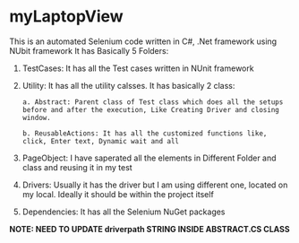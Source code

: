 # myLaptopView
This is an automated Selenium code written in C#, .Net framework using NUbit framework
It has Basically 5 Folders:

  1. TestCases: It has all the Test cases written in NUnit framework
  2. Utility: It has all the utility calsses. It has basically 2 class:
  
         a. Abstract: Parent class of Test class which does all the setups before and after the execution, Like Creating Driver and closing window.
      
         b. ReusableActions: It has all the customized functions like, click, Enter text, Dynamic wait and all
      
  3. PageObject: I have saperated all the elements in Different Folder and class and reusing it in my test
  4. Drivers: Usually it has the driver but I am using different one, located on my local. Ideally it should be within the project itself
  5. Dependencies: It has all the Selenium NuGet packages

 **NOTE: NEED TO UPDATE driverpath STRING INSIDE ABSTRACT.CS CLASS**
